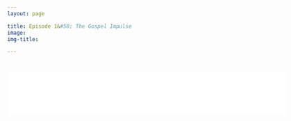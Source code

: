 ```yaml
---
layout: page

title: Episode 1&#58; The Gospel Impulse
image:
img-title:

---
```


<iframe style="border: none; margin-top:25px;" src="//html5-player.libsyn.com/embed/episode/id/6664706/height/100/width/640/theme/standard-mini/autonext/no/thumbnail/no/autoplay/no/preload/no/no_addthis/no/direction/backward/" height="100" width="640" scrolling="no"  allowfullscreen webkitallowfullscreen mozallowfullscreen oallowfullscreen msallowfullscreen></iframe>
